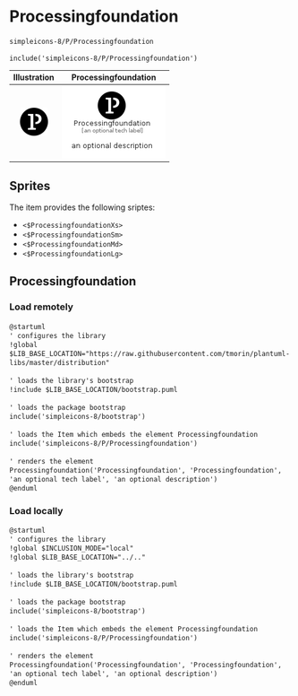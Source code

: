 # Processingfoundation


```text
simpleicons-8/P/Processingfoundation
```

```text
include('simpleicons-8/P/Processingfoundation')
```



| Illustration | Processingfoundation |
| :---: | :---: |
| ![illustration for Illustration](../../simpleicons-8/P/Processingfoundation.png) | ![illustration for Processingfoundation](../../simpleicons-8/P/Processingfoundation.Local.png) |



## Sprites
The item provides the following sriptes:

- `<$ProcessingfoundationXs>`
- `<$ProcessingfoundationSm>`
- `<$ProcessingfoundationMd>`
- `<$ProcessingfoundationLg>`





## Processingfoundation

### Load remotely
```plantuml
@startuml
' configures the library
!global $LIB_BASE_LOCATION="https://raw.githubusercontent.com/tmorin/plantuml-libs/master/distribution"

' loads the library's bootstrap
!include $LIB_BASE_LOCATION/bootstrap.puml

' loads the package bootstrap
include('simpleicons-8/bootstrap')

' loads the Item which embeds the element Processingfoundation
include('simpleicons-8/P/Processingfoundation')

' renders the element
Processingfoundation('Processingfoundation', 'Processingfoundation', 'an optional tech label', 'an optional description')
@enduml
```

### Load locally
```plantuml
@startuml
' configures the library
!global $INCLUSION_MODE="local"
!global $LIB_BASE_LOCATION="../.."

' loads the library's bootstrap
!include $LIB_BASE_LOCATION/bootstrap.puml

' loads the package bootstrap
include('simpleicons-8/bootstrap')

' loads the Item which embeds the element Processingfoundation
include('simpleicons-8/P/Processingfoundation')

' renders the element
Processingfoundation('Processingfoundation', 'Processingfoundation', 'an optional tech label', 'an optional description')
@enduml
```

